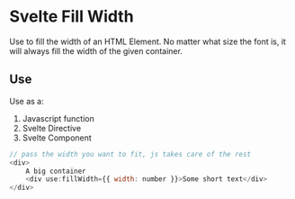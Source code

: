 # Svelte Fill Width

Use to fill the width of an HTML Element. No matter what size the font is, it will always fill the width of the given container.

## Use

Use as a:

1. Javascript function
2. Svelte Directive
3. Svelte Component

```js
// pass the width you want to fit, js takes care of the rest
<div>
	A big container
	<div use:fillWidth={{ width: number }}>Some short text</div>
</div>
```
